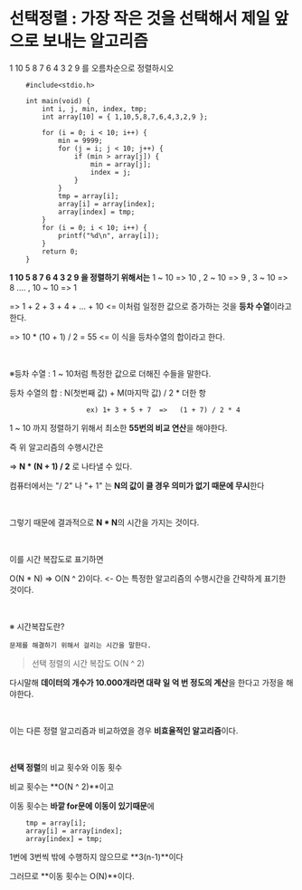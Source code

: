 # 선택정렬 : 가장 작은 것을 선택해서 제일 앞으로 보내는 알고리즘

1 10 5 8 7 6 4 3 2 9 를 오름차순으로 정렬하시오

```
    #include<stdio.h>

    int main(void) {
        int i, j, min, index, tmp;
        int array[10] = { 1,10,5,8,7,6,4,3,2,9 };

        for (i = 0; i < 10; i++) {
            min = 9999;
            for (j = i; j < 10; j++) {
                if (min > array[j]) {
                    min = array[j];
                    index = j;
                }
            }
            tmp = array[i];
            array[i] = array[index];
            array[index] = tmp;
        }
        for (i = 0; i < 10; i++) {
            printf("%d\n", array[i]);
        }
        return 0;
    }
```

**1 10 5 8 7 6 4 3 2 9 을 정렬하기 위해서는**
1 ~ 10 => 10 , 2 ~ 10 => 9 , 3 ~ 10 => 8 .... , 10 ~ 10 => 1

=> 1 + 2 + 3 + 4 + ... + 10 <= 이처럼 일정한 값으로 증가하는 것을 **등차 수열**이라고 한다.

=> 10 \* (10 + 1) / 2 = 55 <= 이 식을 등차수열의 합이라고 한다.

​

※등차 수열 : 1 ~ 10처럼 특정한 값으로 더해진 수들을 말한다.

등차 수열의 합 : N(첫번째 값) + M(마지막 값) / 2 \* 더한 항

                       ex) 1+ 3 + 5 + 7  =>   (1 + 7) / 2 * 4

1 ~ 10 까지 정렬하기 위해서 최소한 **55번의 비교 연산**을 해야한다.

즉 위 알고리즘의 수행시간은

=> **N \* (N + 1) / 2** 로 나타낼 수 있다.

컴퓨터에서는 "/ 2" 나 "+ 1" 는 **N의 값이 클 경우 의미가 없기 때문에 무시**한다

​

그렇기 때문에 결과적으로 **N \* N**의 시간을 가지는 것이다.

​

이를 시간 복잡도로 표기하면

O(N \* N) => O(N ^ 2)이다. <- O는 특정한 알고리즘의 수행시간을 간략하게 표기한 것이다.

​

※ 시간복잡도란?

    문제를 해결하기 위해서 걸리는 시간을 말한다.

> 선택 정렬의 시간 복잡도
> O(N ^ 2)

다시말해 **데이터의 개수가 10.000개라면 대략 일 억 번 정도의 계산**을 한다고 가정을 해야한다.

​

이는 다른 정렬 알고리즘과 비교하였을 경우 **비효율적인 알고리즘**이다.

​

**선택 정렬**의 비교 횟수와 이동 횟수

비교 횟수는 **O(N ^ 2)**이고

이동 횟수는 **바깥 for문에 이동이 있기때문**에

    	tmp = array[i];
    	array[i] = array[index];
    	array[index] = tmp;

1번에 3번씩 밖에 수행하지 않으므로 **3(n-1)**이다

그러므로 **이동 횟수는 O(N)**이다.
